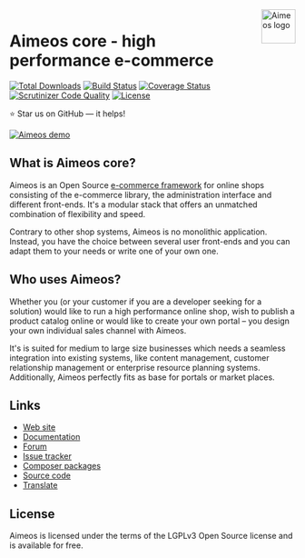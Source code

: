 <a href="https://aimeos.org">
    <img src="https://aimeos.org/fileadmin/template/icons/logo.png" alt="Aimeos logo" title="Aimeos" align="right" height="60" />
</a>

# Aimeos core - high performance e-commerce

[![Total Downloads](https://poser.pugx.org/aimeos/aimeos-core/d/total.svg)](https://packagist.org/packages/aimeos/aimeos-core)
[![Build Status](https://circleci.com/gh/aimeos/aimeos-core.svg?style=shield)](https://circleci.com/gh/aimeos/aimeos-core)
[![Coverage Status](https://coveralls.io/repos/aimeos/aimeos-core/badge.svg?branch=master)](https://coveralls.io/r/aimeos/aimeos-core?branch=master)
[![Scrutinizer Code Quality](https://scrutinizer-ci.com/g/aimeos/aimeos-core/badges/quality-score.png?b=master)](https://scrutinizer-ci.com/g/aimeos/aimeos-core/?branch=master)
[![License](https://poser.pugx.org/aimeos/aimeos-core/license.svg)](https://packagist.org/packages/aimeos/aimeos-core)

:star: Star us on GitHub — it helps!

[![Aimeos demo](https://aimeos.org/fileadmin/aimeos.org/images/aimeos-github.png)](https://demo.aimeos.org)

## What is Aimeos core?

Aimeos is an Open Source
<a href="https://aimeos.org/tips/ecommerce-framework/">e-commerce framework</a>
for online shops consisting of the e-commerce library, the administration interface
and different front-ends. It's a modular stack that offers an unmatched combination
of flexibility and speed.

Contrary to other shop systems, Aimeos is no monolithic application. Instead, you
have the choice between several user front-ends and you can adapt them to your
needs or write one of your own one.

## Who uses Aimeos?

Whether you (or your customer if you are a developer seeking for a solution)
would like to run a high performance online shop, wish to publish a product catalog
online or would like to create your own portal – you design your own individual
sales channel with Aimeos.

It's is suited for medium to large size businesses which needs a seamless
integration into existing systems, like content management, customer relationship
management or enterprise resource planning systems. Additionally, Aimeos perfectly
fits as base for portals or market places.

## Links

* [Web site](https://aimeos.org)
* [Documentation](https://aimeos.org/docs/)
* [Forum](https://aimeos.org/help/)
* [Issue tracker](https://github.com/aimeos/aimeos-core/issues)
* [Composer packages](https://packagist.org/packages/aimeos/aimeos-core)
* [Source code](https://github.com/aimeos/aimeos-core)
* [Translate](https://www.transifex.com/projects/p/aimeos-core/)

## License

Aimeos is licensed under the terms of the LGPLv3 Open Source license and is available for free.
